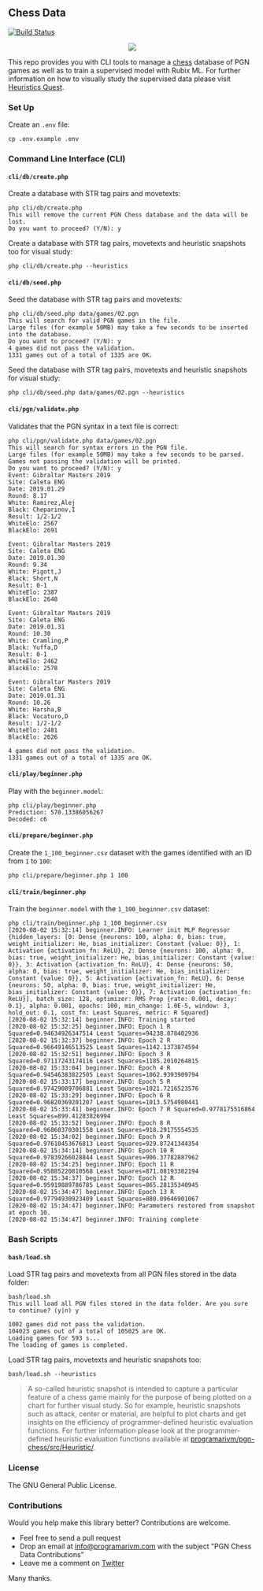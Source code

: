 ## Chess Data

[![Build Status](https://travis-ci.org/programarivm/chess-data.svg?branch=master)](https://travis-ci.org/programarivm/chess-data)

<p align="center">
	<img src="https://github.com/programarivm/php-chess/blob/master/resources/chess-board.jpg" />
</p>

This repo provides you with CLI tools to manage a [chess](https://github.com/programarivm/pgn-chess) database of PGN games as well as to train a supervised model with Rubix ML. For further information on how to visually study the supervised data please visit [Heuristics Quest](https://github.com/programarivm/heuristics-quest).

### Set Up

Create an `.env` file:

    cp .env.example .env

### Command Line Interface (CLI)

#### `cli/db/create.php`

Create a database with STR tag pairs and movetexts:

    php cli/db/create.php
    This will remove the current PGN Chess database and the data will be lost.
    Do you want to proceed? (Y/N): y

Create a database with STR tag pairs, movetexts and heuristic snapshots too for visual study:

    php cli/db/create.php --heuristics

#### `cli/db/seed.php`

Seed the database with STR tag pairs and movetexts:

	php cli/db/seed.php data/games/02.pgn
	This will search for valid PGN games in the file.
	Large files (for example 50MB) may take a few seconds to be inserted into the database.
	Do you want to proceed? (Y/N): y
	4 games did not pass the validation.
	1331 games out of a total of 1335 are OK.

Seed the database with STR tag pairs, movetexts and heuristic snapshots for visual study:

	php cli/db/seed.php data/games/02.pgn --heuristics

#### `cli/pgn/validate.php`

Validates that the PGN syntax in a text file is correct:

	php cli/pgn/validate.php data/games/02.pgn
	This will search for syntax errors in the PGN file.
	Large files (for example 50MB) may take a few seconds to be parsed. Games not passing the validation will be printed.
	Do you want to proceed? (Y/N): y
	Event: Gibraltar Masters 2019
	Site: Caleta ENG
	Date: 2019.01.29
	Round: 8.17
	White: Ramirez,Alej
	Black: Cheparinov,I
	Result: 1/2-1/2
	WhiteElo: 2567
	BlackElo: 2691

	Event: Gibraltar Masters 2019
	Site: Caleta ENG
	Date: 2019.01.30
	Round: 9.34
	White: Pigott,J
	Black: Short,N
	Result: 0-1
	WhiteElo: 2387
	BlackElo: 2648

	Event: Gibraltar Masters 2019
	Site: Caleta ENG
	Date: 2019.01.31
	Round: 10.30
	White: Cramling,P
	Black: Yuffa,D
	Result: 0-1
	WhiteElo: 2462
	BlackElo: 2578

	Event: Gibraltar Masters 2019
	Site: Caleta ENG
	Date: 2019.01.31
	Round: 10.26
	White: Harsha,B
	Black: Vocaturo,D
	Result: 1/2-1/2
	WhiteElo: 2481
	BlackElo: 2626

	4 games did not pass the validation.
	1331 games out of a total of 1335 are OK.

#### `cli/play/beginner.php`

Play with the `beginner.model`:

	php cli/play/beginner.php
	Prediction: 570.13386056267
	Decoded: c6

#### `cli/prepare/beginner.php`

Create the `1_100_beginner.csv` dataset with the games identified with an ID from `1` to `100`:

	php cli/prepare/beginner.php 1 100

#### `cli/train/beginner.php`

Train the `beginner.model` with the `1_100_beginner.csv` dataset:

	php cli/train/beginner.php 1_100_beginner.csv
	[2020-08-02 15:32:14] beginner.INFO: Learner init MLP Regressor {hidden_layers: [0: Dense {neurons: 100, alpha: 0, bias: true, weight_initializer: He, bias_initializer: Constant {value: 0}}, 1: Activation {activation_fn: ReLU}, 2: Dense {neurons: 100, alpha: 0, bias: true, weight_initializer: He, bias_initializer: Constant {value: 0}}, 3: Activation {activation_fn: ReLU}, 4: Dense {neurons: 50, alpha: 0, bias: true, weight_initializer: He, bias_initializer: Constant {value: 0}}, 5: Activation {activation_fn: ReLU}, 6: Dense {neurons: 50, alpha: 0, bias: true, weight_initializer: He, bias_initializer: Constant {value: 0}}, 7: Activation {activation_fn: ReLU}], batch_size: 128, optimizer: RMS Prop {rate: 0.001, decay: 0.1}, alpha: 0.001, epochs: 100, min_change: 1.0E-5, window: 3, hold_out: 0.1, cost_fn: Least Squares, metric: R Squared}
	[2020-08-02 15:32:14] beginner.INFO: Training started
	[2020-08-02 15:32:25] beginner.INFO: Epoch 1 R Squared=0.94634926347514 Least Squares=94238.878402936
	[2020-08-02 15:32:37] beginner.INFO: Epoch 2 R Squared=0.96649146513525 Least Squares=1142.1373874594
	[2020-08-02 15:32:51] beginner.INFO: Epoch 3 R Squared=0.97117243174116 Least Squares=1185.2010264815
	[2020-08-02 15:33:04] beginner.INFO: Epoch 4 R Squared=0.94546383822505 Least Squares=1062.9393909794
	[2020-08-02 15:33:17] beginner.INFO: Epoch 5 R Squared=0.97429089706881 Least Squares=1021.7216523576
	[2020-08-02 15:33:29] beginner.INFO: Epoch 6 R Squared=0.96820369201207 Least Squares=1013.5754980441
	[2020-08-02 15:33:41] beginner.INFO: Epoch 7 R Squared=0.9778175516864 Least Squares=899.41283826994
	[2020-08-02 15:33:52] beginner.INFO: Epoch 8 R Squared=0.96860370301558 Least Squares=918.29175554535
	[2020-08-02 15:34:02] beginner.INFO: Epoch 9 R Squared=0.97610453676813 Least Squares=929.87241344354
	[2020-08-02 15:34:14] beginner.INFO: Epoch 10 R Squared=0.97839266028844 Least Squares=906.37782887962
	[2020-08-02 15:34:25] beginner.INFO: Epoch 11 R Squared=0.95885220810568 Least Squares=871.08193382194
	[2020-08-02 15:34:37] beginner.INFO: Epoch 12 R Squared=0.95919889786785 Least Squares=865.28135340945
	[2020-08-02 15:34:47] beginner.INFO: Epoch 13 R Squared=0.97794930923409 Least Squares=880.09646901067
	[2020-08-02 15:34:47] beginner.INFO: Parameters restored from snapshot at epoch 10.
	[2020-08-02 15:34:47] beginner.INFO: Training complete

### Bash Scripts

#### `bash/load.sh`

Load STR tag pairs and movetexts from all PGN files stored in the data folder:

	bash/load.sh
	This will load all PGN files stored in the data folder. Are you sure to continue? (y|n) y

	1002 games did not pass the validation.
	104023 games out of a total of 105025 are OK.
	Loading games for 593 s...
	The loading of games is completed.

Load STR tag pairs, movetexts and heuristic snapshots too:

	bash/load.sh --heuristics

> A so-called heuristic snapshot is intended to capture a particular feature of a chess game mainly for the purpose of being plotted on a chart for further visual study. So for example, heuristic snapshots such as attack, center or material, are helpful to plot charts and get insights on the efficiency of programmer-defined heuristic evaluation functions. For further information please look at the programmer-defined heuristic evaluation functions available at [programarivm/pgn-chess/src/Heuristic/](https://github.com/programarivm/pgn-chess/tree/master/src/Heuristic).

### License

The GNU General Public License.

### Contributions

Would you help make this library better? Contributions are welcome.

- Feel free to send a pull request
- Drop an email at info@programarivm.com with the subject "PGN Chess Data Contributions"
- Leave me a comment on [Twitter](https://twitter.com/programarivm)

Many thanks.

